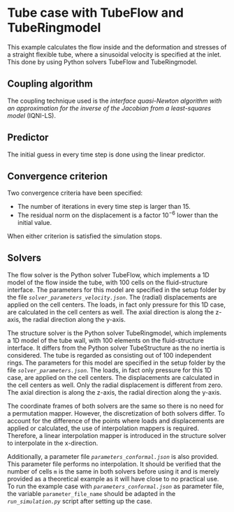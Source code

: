 # Tube case with TubeFlow and TubeRingmodel

This example calculates the flow inside and the deformation and stresses of a straight flexible tube, where a sinusoidal velocity is specified at the inlet.
This done by using Python solvers TubeFlow and TubeRingmodel.

## Coupling algorithm

The coupling technique used is the *interface quasi-Newton algorithm with an approximation for the inverse of the Jacobian from a least-squares model* (IQNI-LS).

## Predictor

The initial guess in every time step is done using the linear predictor.

## Convergence criterion

Two convergence criteria have been specified:

- The number of iterations in every time step is larger than 15.
- The residual norm on the displacement is a factor $10^{-6}$ lower than the initial value.
 
When either criterion is satisfied the simulation stops.

## Solvers

The flow solver is the Python solver TubeFlow, which implements a 1D model of the flow inside the tube,
with 100 cells on the fluid-structure interface. 
The parameters for this model are specified in the setup folder by the file *`solver_parameters_velocity.json`*.
The (radial) displacements are applied on the cell centers.
The loads, in fact only pressure for this 1D case, are calculated in the cell centers as well.
The axial direction is along the z-axis, the radial direction along the y-axis.

The structure solver is the Python solver TubeRingmodel, which implements a 1D model of the tube wall,
with 100 elements on the fluid-structure interface.
It differs from the Python solver TubeStructure as the no inertia is considered.
The tube is regarded as consisting out of 100 independent rings.
The parameters for this model are specified in the setup folder by the file *`solver_parameters.json`*.
The loads, in fact only pressure for this 1D case, are applied on the cell centers.
The displacements are calculated in the cell centers as well. Only the radial displacement is different from zero.
The axial direction is along the z-axis, the radial direction along the y-axis.

The coordinate frames of both solvers are the same so there is no need for a permutation mapper.
However, the discretization of both solvers differ.
To account for the difference of the points where loads and displacements are applied or calculated, the use of interpolation mappers is required.
Therefore, a linear interpolation mapper is introduced in the structure solver to interpolate in the x-direction.

Additionally, a parameter file *`parameters_conformal.json`* is also provided. This parameter file performs no interpolation.
It should be verified that the number of cells `m` is the same in both solvers before using it and is merely provided as a theoretical example as it will have close to no practical use.
To run the example case with *`parameters_conformal.json`* as parameter file, the variable `parameter_file_name` should be adapted in the *`run_simulation.py`* script after setting up the case.